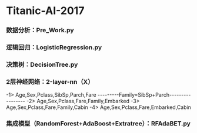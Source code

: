 # Titanic-AI-2017
### 数据分析：Pre_Work.py
### 逻辑回归：LogisticRegression.py
### 决策树：DecisionTree.py
### 2层神经网络：2-layer-nn（X）
-1> Age,Sex,Pclass,SibSp,Parch,Fare
---------Family=SibSp+Parch-----------------
-2> Age,Sex,Pclass,Fare,Family,Embarked
-3> Age,Sex,Pclass,Fare,Family,Cabin
-4> Age,Sex,Pclass,Fare,Embarked,Cabin
### 集成模型（RandomForest+AdaBoost+Extratree）：RFAdaBET.py
